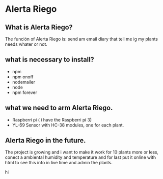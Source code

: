 # Alerta Riego
 
## What is Alerta Riego?
The función of Alerta Riego is: send am email diary that tell me ig my plants needs whater or not.

## what is necessary to install?
 - npm
 - npm onoff
 - nodemailer
 - node
 - npm forever

## what we need to arm Alerta Riego.

- Raspberri pi ( i have the Raspberri pi 3)
- YL-69 Sensor with HC-38 modules, one for each plant.


## Alerta Riego in the future.

The project is growing and i want to make it work for 10 plants more or less, conect a ambiental humidity and temperature and for last put it online with html to see this info in live time and admin the plants.


hi
